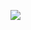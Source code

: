 <a href="https://www.instagram.com/zerochae/" target="_blank"><img src="https://img.shields.io/badge/Insta-FFFFFF?style=for-the-badge&logo=E4405F&logoColor=FFFFFF"/></a>
